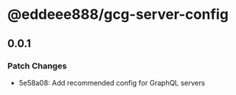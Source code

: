 # @eddeee888/gcg-server-config

## 0.0.1

### Patch Changes

- 5e58a08: Add recommended config for GraphQL servers

